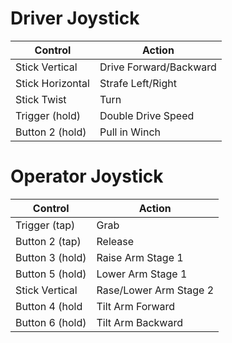 # Driver Joystick
| Control         | Action                 |
| --------------- | ---------------------- |
| Stick Vertical  | Drive Forward/Backward |
| Stick Horizontal| Strafe Left/Right      |
| Stick Twist     | Turn                   |
| Trigger (hold)  | Double Drive Speed     |
| Button 2 (hold) | Pull in Winch          |
# Operator Joystick
|Control        |Action                |
| ------------- | -------------------- |
|Trigger (tap)  |Grab                  |
|Button 2 (tap) |Release               |
|Button 3 (hold)|Raise Arm Stage 1     |
|Button 5 (hold)|Lower Arm Stage 1     |
|Stick Vertical |Rase/Lower Arm Stage 2|
|Button 4 (hold |Tilt Arm Forward      |
|Button 6 (hold)|Tilt Arm Backward     |
